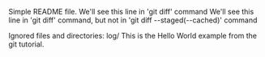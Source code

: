 Simple README file.
We'll see this line in 'git diff' command
We'll see this line in 'git diff' command, but not in 'git diff --staged(--cached)' command

Ignored files and directories: log/
This is the Hello World example from the git tutorial.

